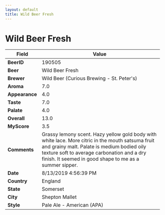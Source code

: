 ```yaml
---
layout: default
title: Wild Beer Fresh
---
```


# Wild Beer Fresh

| Field         | Value     |
|---------------|-----------|
| **BeerID** | 190505 |
| **Beer** | Wild Beer Fresh |
| **Brewer** | Wild Beer (Curious Brewing - St. Peter&#39;s) |
| **Aroma** | 7.0 |
| **Appearance** | 4.0 |
| **Taste** | 7.0 |
| **Palate** | 4.0 |
| **Overall** | 13.0 |
| **MyScore** | 3.5 |
| **Comments** | Grassy lemony scent. Hazy yellow gold body with white lace. More citric in the mouth satsuma fruit and grainy malt. Palate is medium bodied oily texture soft to average carbonation and a dry finish. It seemed in good shape to me as a summer sipper. |
| **Date** | 8/13/2019 4:56:39 PM |
| **Country** | England |
| **State** | Somerset |
| **City** | Shepton Mallet |
| **Style** | Pale Ale - American (APA) |
